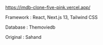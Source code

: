 https://imdb-clone-five-pink.vercel.app/

Framework : React, Next.js 13, Tailwind CSS

Database : Themoviedb

Original : Sahand 
